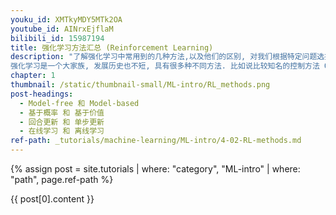```yaml
---
youku_id: XMTkyMDY5MTk2OA
youtube_id: AINrxEjflaM
bilibili_id: 15987194
title: 强化学习方法汇总 (Reinforcement Learning)
description: "了解强化学习中常用到的几种方法,以及他们的区别, 对我们根据特定问题选择方法时很有帮助.
强化学习是一个大家族, 发展历史也不短, 具有很多种不同方法. 比如说比较知名的控制方法 Q learning, Policy gradients, 还有基于对环境的理解的 model-based RL 等等. 接下来我们通过分类的方式来了解他们的区别."
chapter: 1
thumbnail: /static/thumbnail-small/ML-intro/RL_methods.png
post-headings:
  - Model-free 和 Model-based
  - 基于概率 和 基于价值
  - 回合更新 和 单步更新
  - 在线学习 和 离线学习
ref-path: _tutorials/machine-learning/ML-intro/4-02-RL-methods.md
---
```



{% assign post = site.tutorials | where: "category", "ML-intro" | where: "path", page.ref-path %}

{{ post[0].content }}